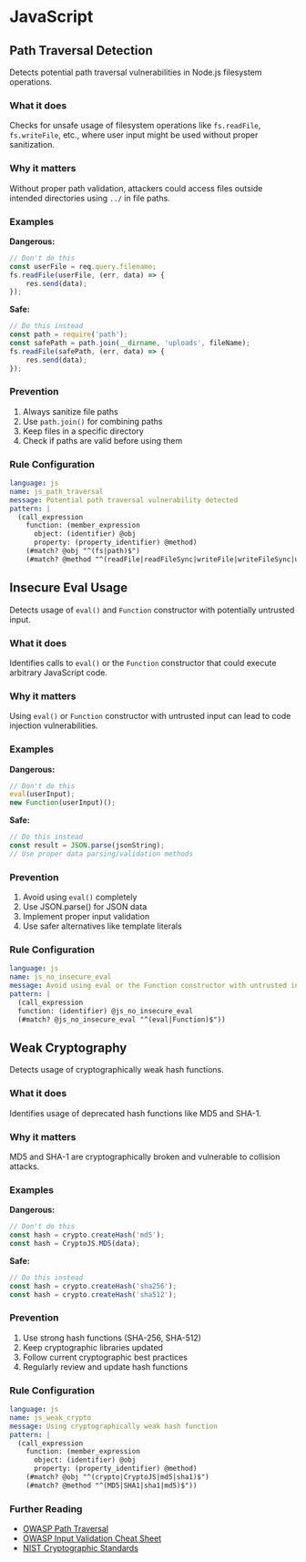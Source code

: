 # JavaScript

## Path Traversal Detection

Detects potential path traversal vulnerabilities in Node.js filesystem operations.

### What it does

Checks for unsafe usage of filesystem operations like `fs.readFile`, `fs.writeFile`, etc., where user input might be used without proper sanitization.

### Why it matters

Without proper path validation, attackers could access files outside intended directories using `../` in file paths.

### Examples

**Dangerous:**
```javascript
// Don't do this
const userFile = req.query.filename;
fs.readFile(userFile, (err, data) => {
    res.send(data);
});
```

**Safe:**
```javascript
// Do this instead
const path = require('path');
const safePath = path.join(__dirname, 'uploads', fileName);
fs.readFile(safePath, (err, data) => {
    res.send(data);
});
```

### Prevention
1. Always sanitize file paths
2. Use `path.join()` for combining paths
3. Keep files in a specific directory
4. Check if paths are valid before using them

### Rule Configuration
```yml
language: js
name: js_path_traversal
message: Potential path traversal vulnerability detected
pattern: |
  (call_expression
    function: (member_expression
      object: (identifier) @obj
      property: (property_identifier) @method)
    (#match? @obj "^(fs|path)$")
    (#match? @method "^(readFile|readFileSync|writeFile|writeFileSync|unlink|readdir|access)$"))
```

## Insecure Eval Usage

Detects usage of `eval()` and `Function` constructor with potentially untrusted input.

### What it does

Identifies calls to `eval()` or the `Function` constructor that could execute arbitrary JavaScript code.

### Why it matters

Using `eval()` or `Function` constructor with untrusted input can lead to code injection vulnerabilities.

### Examples

**Dangerous:**
```javascript
// Don't do this
eval(userInput);
new Function(userInput)();
```

**Safe:**
```javascript
// Do this instead
const result = JSON.parse(jsonString);
// Use proper data parsing/validation methods
```

### Prevention
1. Avoid using `eval()` completely
2. Use JSON.parse() for JSON data
3. Implement proper input validation
4. Use safer alternatives like template literals

### Rule Configuration
```yml
language: js
name: js_no_insecure_eval
message: Avoid using eval or the Function constructor with untrusted input
pattern: |
  (call_expression
  function: (identifier) @js_no_insecure_eval
  (#match? @js_no_insecure_eval "^(eval|Function)$"))
```

## Weak Cryptography

Detects usage of cryptographically weak hash functions.

### What it does

Identifies usage of deprecated hash functions like MD5 and SHA-1.

### Why it matters

MD5 and SHA-1 are cryptographically broken and vulnerable to collision attacks.

### Examples

**Dangerous:**
```javascript
// Don't do this
const hash = crypto.createHash('md5');
const hash = CryptoJS.MD5(data);
```

**Safe:**
```javascript
// Do this instead
const hash = crypto.createHash('sha256');
const hash = crypto.createHash('sha512');
```

### Prevention
1. Use strong hash functions (SHA-256, SHA-512)
2. Keep cryptographic libraries updated
3. Follow current cryptographic best practices
4. Regularly review and update hash functions

### Rule Configuration
```yml
language: js
name: js_weak_crypto
message: Using cryptographically weak hash function
pattern: |
  (call_expression
    function: (member_expression
      object: (identifier) @obj
      property: (property_identifier) @method)
    (#match? @obj "^(crypto|CryptoJS|md5|sha1)$")
    (#match? @method "^(MD5|SHA1|sha1|md5)$"))
```

### Further Reading
- [OWASP Path Traversal](https://owasp.org/www-community/attacks/Path_Traversal)
- [OWASP Input Validation Cheat Sheet](https://cheatsheetseries.owasp.org/cheatsheets/Input_Validation_Cheat_Sheet.html)
- [NIST Cryptographic Standards](https://www.nist.gov/cryptography)
